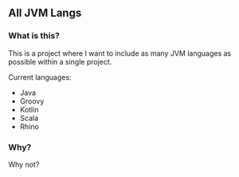 All JVM Langs
---

### What is this?
 This is a project where I want to include as many JVM languages as possible within a single project.

 Current languages:
  - Java
  - Groovy
  - Kotlin
  - Scala
  - Rhino

### Why?
 Why not?
